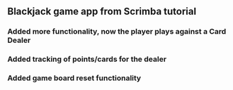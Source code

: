 ## Blackjack game app from Scrimba tutorial

### Added more functionality, now the player plays against a Card Dealer
### Added tracking of points/cards for the dealer
### Added game board reset functionality
